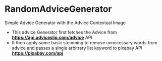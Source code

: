 # RandomAdviceGenerator
Simple Advice Generator with the Advice Contextual Image

- This advice Generator first fetches the Advice from **https://api.adviceslip.com/advice** API
- It then apply some basic stemming to remove unnecessary words from advice and passes a single arbitrary list keyword to
  pixabay API **https://pixabay.com/api**